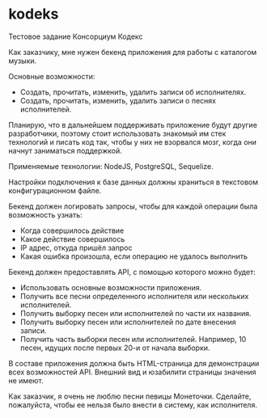 # kodeks
Тестовое задание Консорциум Кодекс


Как заказчику, мне нужен бекенд приложения для работы с каталогом музыки.

Основные возможности:
- Создать, прочитать, изменить, удалить записи об исполнителях.
- Создать, прочитать, изменить, удалить записи о песнях исполнителей.

Планирую, что в дальнейшем поддерживать приложение будут другие разработчики, поэтому стоит использовать знакомый им стек технологий и писать код так, чтобы у них не взорвался мозг, когда они начнут заниматься поддержкой.

Применяемые технологии: NodeJS, PostgreSQL, Sequelize.

Настройки подключения к базе данных должны храниться в текстовом конфигурационном файле.

Бекенд должен логировать запросы, чтобы для каждой операции была возможность узнать:
- Когда совершилось действие
- Какое действие совершилось
- IP адрес, откуда пришёл запрос
- Какая ошибка произошла, если операцию не удалось выполнить

Бекенд должен предоставлять API, с помощью которого можно будет:
- Использовать основные возможности приложения.
- Получить все песни определенного исполнителя или нескольких исполнителей.
- Получить выборку песен или исполнителей по части их названия.
- Получить выборку песен или исполнителей по дате внесения записи.
- Получить часть выборки песен или исполнителей. Например, 10 песен, идущих после первых 20-и от начала выборки.

В составе приложения должна быть HTML-страница для демонстрации всех возможностей API. Внешний вид и юзабилити страницы значения не имеют.

Как заказчик, я очень не люблю песни певицы Монеточки. Сделайте, пожалуйста, чтобы ее нельзя было внести в систему, как исполнителя.
